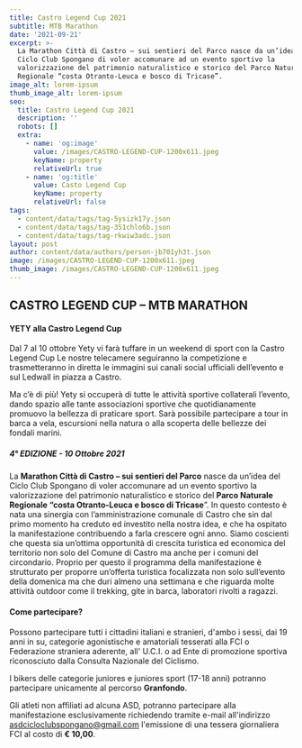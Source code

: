 ```yaml
---
title: Castro Legend Cup 2021
subtitle: MTB Marathon
date: '2021-09-21'
excerpt: >-
  La Marathon Città di Castro – sui sentieri del Parco nasce da un’idea del
  Ciclo Club Spongano di voler accomunare ad un evento sportivo la
  valorizzazione del patrimonio naturalistico e storico del Parco Naturale
  Regionale “costa Otranto-Leuca e bosco di Tricase”.
image_alt: lorem-ipsum
thumb_image_alt: lorem-ipsum
seo:
  title: Castro Legend Cup 2021
  description: ''
  robots: []
  extra:
    - name: 'og:image'
      value: /images/CASTRO-LEGEND-CUP-1200x611.jpeg
      keyName: property
      relativeUrl: true
    - name: 'og:title'
      value: Casto Legend Cup
      keyName: property
      relativeUrl: false
tags:
  - content/data/tags/tag-5ysizk17y.json
  - content/data/tags/tag-351chlo6b.json
  - content/data/tags/tag-rkwiw3adc.json
layout: post
author: content/data/authors/person-jb701yh3t.json
image: /images/CASTRO-LEGEND-CUP-1200x611.jpeg
thumb_image: /images/CASTRO-LEGEND-CUP-1200x611.jpeg
---
```

## CASTRO LEGEND CUP – MTB MARATHON

#### YETY alla Castro Legend Cup

Dal 7 al 10 ottobre Yety vi farà tuffare in un weekend di sport con la Castro Legend Cup
Le nostre telecamere seguiranno la competizione e trasmetteranno in diretta le immagini sui canali social ufficiali dell’evento e sul Ledwall in piazza a Castro.

Ma c’è di più! Yety si occuperà di tutte le attività sportive collaterali l’evento, dando spazio alle tante associazioni sportive che quotidianamente promuovo la bellezza di praticare sport. Sarà possibile partecipare a tour in barca a vela, escursioni nella natura o alla scoperta delle bellezze dei fondali marini.

##### 4° EDIZIONE - 10 Ottobre 2021

La **Marathon Città di Castro – sui sentieri del Parco** nasce da un’idea del Ciclo Club Spongano di voler accomunare ad un evento sportivo la valorizzazione del patrimonio naturalistico e storico del **Parco Naturale Regionale “costa Otranto-Leuca e bosco di Tricase**”. In questo contesto è nata una sinergia con l’amministrazione comunale di Castro che sin dal primo momento ha creduto ed investito nella nostra idea, e che ha ospitato la manifestazione contribuendo a farla crescere ogni anno.
Siamo coscienti che questa sia un’ottima opportunità di crescita turistica ed economica del territorio non solo del Comune di Castro ma anche per i comuni del circondario. Proprio per questo il programma della manifestazione è strutturato per proporre un’offerta turistica focalizzata non solo sull’evento della domenica ma che duri almeno una settimana e che riguarda molte attività outdoor come il trekking, gite in barca, laboratori rivolti a ragazzi.

#### Come partecipare?

Possono partecipare tutti i cittadini italiani e stranieri, d'ambo i sessi, dai 19 anni in su, categorie agonistische e amatoriali tesserati alla FCI o Federazione straniera aderente, all' U.C.I. o ad Ente di promozione sportiva riconosciuto dalla Consulta Nazionale del Ciclismo.

I bikers delle categorie juniores e juniores sport (17-18 anni) potranno partecipare unicamente al percorso **Granfondo**.

Gli atleti non affiliati ad alcuna ASD, potranno partecipare alla manifestazione esclusivamente richiedendo tramite e-mail all'indirizzo asdcicloclubspongano@gmail.com l'emissione di una tessera giornaliera FCI al costo di **€ 10,00**.
